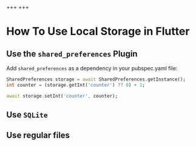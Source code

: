 +++
+++

# How To Use Local Storage in Flutter

## Use the `shared_preferences` Plugin

Add `shared_preferences` as a dependency in your pubspec.yaml file:

```dart
SharedPreferences storage = await SharedPreferences.getInstance();
int counter = (storage.getInt('counter') ?? 0) + 1;

await storage.setInt('counter', counter);
```

## Use `SQLite`

## Use regular files


